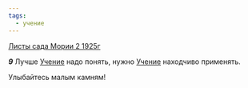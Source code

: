 ```yaml
---
tags:
  - учение
---
```


[Листы сада Мории 2 1925г](/agni/1925)

___9___
Лучше [Учение](/tag/#учение) надо понять, нужно [Учение](/tag/#учение) находчиво применять.   

Улыбайтесь малым камням!   

